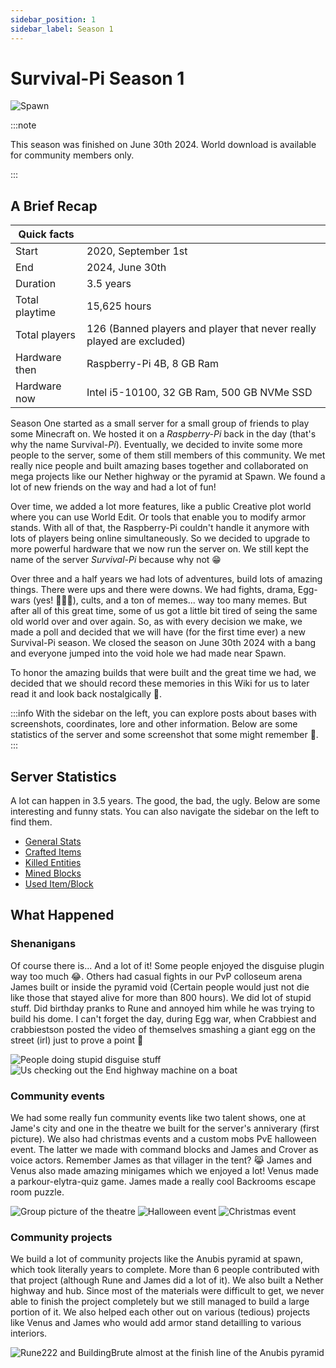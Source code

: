 ```yaml
---
sidebar_position: 1
sidebar_label: Season 1
---
```


# Survival-Pi Season 1

![Spawn](/img/season1/2024-07-03_00.03.39.png)

:::note

This season was finished on June 30th 2024. World download is available for community members only.

:::

## A Brief Recap

| Quick facts           |                                            |
| --------------------- | ------------------------------------------ |
| Start                 | 2020, September 1st                        | 
| End                   | 2024, June 30th                            |
| Duration              | 3.5 years                                  |
| Total playtime        | 15,625 hours                               |
| Total players         | 126 (Banned players and player that never really played are excluded) |
| Hardware then         | Raspberry-Pi 4B, 8 GB Ram                  |
| Hardware now          | Intel i5-10100, 32 GB Ram, 500 GB NVMe SSD |

Season One started as a small server for a small group of friends to play some Minecraft on. We hosted it on a *Raspberry-Pi* back in the day (that's why the name Survival-*Pi*). Eventually, we decided to invite some more people to the server, some of them still members of this community. We met really nice people and built amazing bases together and collaborated on mega projects like our Nether highway or the pyramid at Spawn. We found a lot of new friends on the way and had a lot of fun! 

Over time, we added a lot more features, like a public Creative plot world where you can use World Edit. Or tools that enable you to modify armor stands. With all of that, the Raspberry-Pi couldn't handle it anymore with lots of players being online simultaneously. So we decided to upgrade to more powerful hardware that we now run the server on. We still kept the name of the server *Survival-Pi* because why not 😁

Over three and a half years we had lots of adventures, build lots of amazing things. There were ups and there were downs. We had fights, drama, Egg-wars (yes! 🤦‍♂️🤣), cults, and a ton of memes... way too many memes. But after all of this great time, some of us got a little bit tired of seing the same old world over and over again. So, as with every decision we make, we made a poll and decided that we will have (for the first time ever) a new Survival-Pi season. We closed the season on June 30th 2024 with a bang and everyone jumped into the void hole we had made near Spawn. 

To honor the amazing builds that were built and the great time we had, we decided that we should record these memories in this Wiki for us to later read it and look back nostalgically 🙂. 

:::info
With the sidebar on the left, you can explore posts about bases with screenshots, coordinates, lore and other information. Below are some statistics of the server and some screenshot that some might remember 🙂.
:::

## Server Statistics

A lot can happen in 3.5 years. The good, the bad, the ugly. Below are some interesting and funny stats. You can also navigate the sidebar on the left to find them.

- [General Stats](./Statistics/general.md)
- [Crafted Items](./Statistics/crafted_items.md)
- [Killed Entities](./Statistics/killed_entity.md)
- [Mined Blocks](./Statistics/mined_blocks.md)
- [Used Item/Block](./Statistics/used_item.md)

## What Happened

### Shenanigans

Of course there is... And a lot of it! Some people enjoyed the disguise plugin way too much 😂. Others had casual fights in our PvP colloseum arena James built or inside the pyramid void (Certain people would just not die like those that stayed alive for more than 800 hours). We did lot of stupid stuff. Did birthday pranks to Rune and annoyed him while he was trying to build his dome. I can't forget the day, during Egg war, when Crabbiest and crabbiestson posted the video of themselves smashing a giant egg on the street (irl) just to prove a point 🤣

![People doing stupid disguise stuff](/img/season1/2023-06-19_16.25.23.png)
![Us checking out the End highway machine on a boat](/img/season1/2024-02-16_20.18.05.png)

### Community events

We had some really fun community events like two talent shows, one at Jame's city and one in the theatre we built for the server's anniverary (first picture). We also had christmas events and a custom mobs PvE halloween event. The latter we made with command blocks and James and Crover as voice actors. Remember James as that villager in the tent? 😹 James and Venus also made amazing minigames which we enjoyed a lot! Venus made a parkour-elytra-quiz game. James made a really cool Backrooms escape room puzzle.

![Group picture of the theatre](/img/season1/image-23.png)
![Halloween event](/img/season1/2022-10-01_10.09.38.png)
![Christmas event](/img/season1/2022-11-30_21.09.10.png)

### Community projects

We build a lot of community projects like the Anubis pyramid at spawn, which took literally years to complete. More than 6 people contributed with that project (although Rune and James did a lot of it). We also built a Nether highway and hub. Since most of the materials were difficult to get, we never able to finish the project completely but we still managed to build a large portion of it. We also helped each other out on various (tedious) projects like Venus and James who would add armor stand detailling to various interiors.

![Rune222 and BuildingBrute almost at the finish line of the Anubis pyramid](/img/season1/2022-05-02_20.34.44.png)